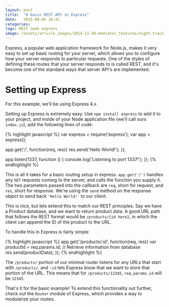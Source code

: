 ```yaml
---
layout: post
title:  "A basic REST API in Express"
date:   2015-09-05 16:42
categories: 
tags: REST node express
image: /assets/article_images/2014-11-30-mediator_features/night-track.JPG
---
```


Express, a popular web application framework for Node.js, makes it very easy to set up basic routing for your server, which allows you to configure how your server responds to particular requests. One of the styles of defining these routes that your server responds to is called REST, and it's become one of the standard ways that server API's are implemented.

# Setting up Express
For this example, we'll be using Express 4.x.

Setting up Express is extremely easy. Use `npm install express` to add it to your project, and inside of your Node application file (we'll call ours `index.js`), add the following lines of code:

{% highlight javascript %}
var express = require('express');
var app = express();

app.get('/', function(req, res){
  res.send('Hello World!');
});

app.listen(1337, function () {
  console.log('Listening to port 1337!');
});
{% endhighlight %}

This is all it takes for a basic routing setup in express. `app.get('/')` handles any `GET` requests coming to the server, and calls the function you supply it. The two parameters passed into the callback are `req`, short for request, and `res`, short for response. We're using the `send` method on the response object to send back `'Hello World!'` to our client.

This is nice, but lets extend this to match our REST principles. Say we have a Product database, and we want to return product data. A good URL path that follows the REST format would be `/products/{id here}`, in which the client can append the ID of the product to the URL.

To handle this in Express is fairly simple

{% highlight javascript %}
app.get('/products/:id', function(req, res){
  var productId = req.params.id;
  // Retrieve information from database
  res.send(productData);
});
{% endhighlight %}

The `/products/` portion of our minimal router listens for any URLs that start with `/products/`, and `:id` lets Express know that we want to store that portion of the URL. This means that for `/products/12345`, `req.params.id` will be `12345`.

That's it for the basic example! To extend this functionality out further, check out the `Router` module of Express, which provides a way to modularize your routes.
